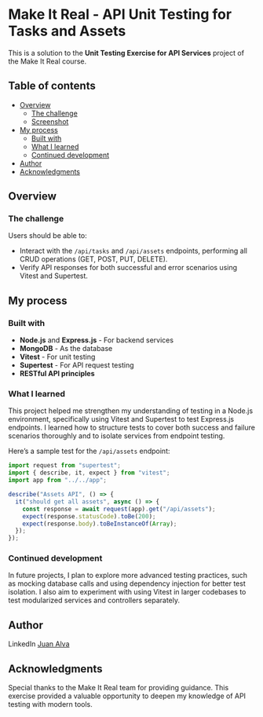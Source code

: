 # Make It Real - API Unit Testing for Tasks and Assets

This is a solution to the **Unit Testing Exercise for API Services** project of the Make It Real course.

## Table of contents

- [Overview](#overview)
  - [The challenge](#the-challenge)
  - [Screenshot](#screenshot)
- [My process](#my-process)
  - [Built with](#built-with)
  - [What I learned](#what-i-learned)
  - [Continued development](#continued-development)
- [Author](#author)
- [Acknowledgments](#acknowledgments)

## Overview

### The challenge

Users should be able to:

- Interact with the `/api/tasks` and `/api/assets` endpoints, performing all CRUD operations (GET, POST, PUT, DELETE).
- Verify API responses for both successful and error scenarios using Vitest and Supertest.

## My process

### Built with

- **Node.js** and **Express.js** - For backend services
- **MongoDB** - As the database
- **Vitest** - For unit testing
- **Supertest** - For API request testing
- **RESTful API principles**

### What I learned

This project helped me strengthen my understanding of testing in a Node.js environment, specifically using Vitest and Supertest to test Express.js endpoints. I learned how to structure tests to cover both success and failure scenarios thoroughly and to isolate services from endpoint testing.

Here’s a sample test for the `/api/assets` endpoint:

```javascript
import request from "supertest";
import { describe, it, expect } from "vitest";
import app from "../../app";

describe("Assets API", () => {
  it("should get all assets", async () => {
    const response = await request(app).get("/api/assets");
    expect(response.statusCode).toBe(200);
    expect(response.body).toBeInstanceOf(Array);
  });
});
```

### Continued development

In future projects, I plan to explore more advanced testing practices, such as mocking database calls and using dependency injection for better test isolation. I also aim to experiment with using Vitest in larger codebases to test modularized services and controllers separately.

## Author

LinkedIn [Juan Alva](https://www.linkedin.com/in/juan-luis-alva/)

## Acknowledgments

Special thanks to the Make It Real team for providing guidance. This exercise provided a valuable opportunity to deepen my knowledge of API testing with modern tools.
